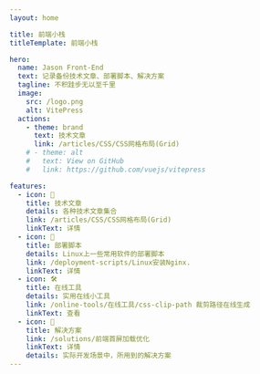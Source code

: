 ```yaml
---
layout: home

title: 前端小栈
titleTemplate: 前端小栈

hero:
  name: Jason Front-End
  text: 记录备份技术文章、部署脚本、解决方案
  tagline: 不积跬步无以至千里
  image:
    src: /logo.png
    alt: VitePress
  actions:
    - theme: brand
      text: 技术文章
      link: /articles/CSS/CSS网格布局(Grid)
    # - theme: alt
    #   text: View on GitHub
    #   link: https://github.com/vuejs/vitepress

features:
  - icon: 📝
    title: 技术文章
    details: 各种技术文章集合
    link: /articles/CSS/CSS网格布局(Grid)
    linkText: 详情
  - icon: 🤖
    title: 部署脚本
    details: Linux上一些常用软件的部署脚本
    link: /deployment-scripts/Linux安装Nginx.
    linkText: 详情
  - icon: 🛠️
    title: 在线工具
    details: 实用在线小工具
    link: /online-tools/在线工具/css-clip-path 裁剪路径在线生成
    linkText: 查看
  - icon: 💪
    title: 解决方案
    link: /solutions/前端首屏加载优化
    linkText: 详情
    details: 实际开发场景中，所用到的解决方案
---
```


<style>
</style>
